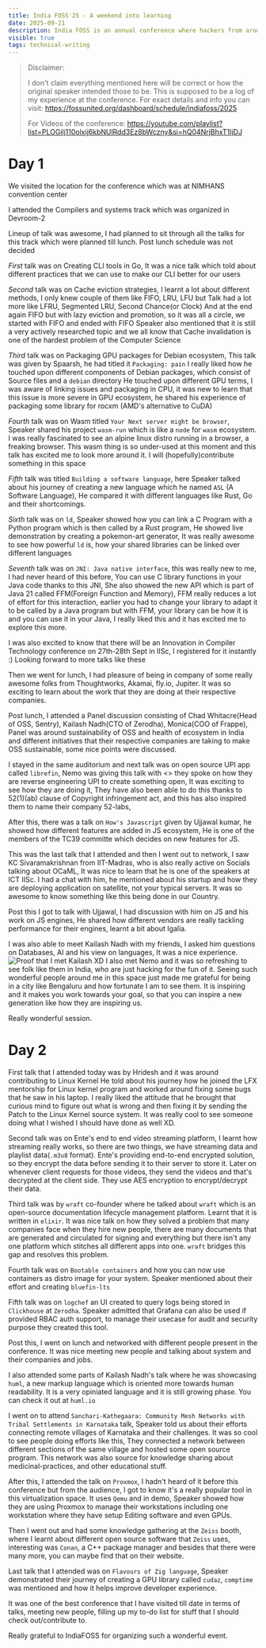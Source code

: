 ```yaml
---
title: India FOSS'25 - A weekend into learning
date: 2025-09-21
description: India FOSS is an annual conference where hackers from around India come and share their learnings 
visible: true
tags: technical-writing
---
```




> Disclaimer:
>
>I don't claim everything mentioned here will be correct or how the original speaker intended those to be.
>This is supposed to be a log of my experience at
>the conference. For exact details and info you can visit: https://fossunited.org/dashboard/schedule/indiafoss/2025
>
>For Videos of the conference: https://youtube.com/playlist?list=PLOGilj110olxij6kbNUlRdd3Ez8bWczny&si=hQ04NrjBhxT1IjDJ


# Day 1

We visited the location for the conference which was at NIMHANS convention center

I attended the Compilers and systems track which was organized in Devroom-2 

Lineup of talk was awesome, I had planned to sit through all the talks for this track which were planned till lunch. Post lunch
schedule was not decided

*First* talk was on Creating CLI tools in Go, It was a nice talk which told about different practices that we can use to make our
CLI better for our users

*Second* talk was on Cache eviction strategies, I learnt a lot about different methods, I only knew couple of them like FIFO, LRU, LFU
but Talk had a lot more like LFRU, Segmented LRU, Second Chance(or Clock) 
And at the end again FIFO but with lazy eviction and promotion, so it was all a circle, we started with FIFO and ended with FIFO
Speaker also mentioned that it is still a very actively researched topic and we all know that Cache invalidation is one of the 
hardest problem of the Computer Science

*Third* talk was on Packaging GPU packages for Debian ecosystem, This talk was given by Spaarsh, he had titled it `Packaging: pain` 
I really liked how he touched upon different components of Debian packages, which consist of Source files and a `debian` directory
He touched upon different GPU terms, I was aware of linking issues and packaging in CPU, it was new to learn that this issue is more
severe in GPU ecosystem, he shared his experience of packaging some library for rocxm (AMD's alternative to CuDA)

*Fourth* talk was on Wasm titled `Your Next server might be browser`, Speaker shared his project `wasm-run` which is like a `node` for
`wasm` ecosystem. I was really fascinated to see an alpine linux distro running in a browser, a freaking browser. This wasm thing is 
so under-used at this moment and this talk has excited me to look more around it. I will (hopefully)contribute something in this space

*Fifth* talk was titled `Building a software language`, here Speaker talked about his journey of creating a new language
which he named `ASL` (A Software Language), He compared it with different languages like Rust, Go
and their shortcomings.

*Sixth* talk was on `ld`, Speaker showed how you can link a C Program with a Python program which is then called by a Rust program,
He showed live demonstration by creating a pokemon-art generator, It was really awesome to see how powerful `ld` is, how your shared
libraries can be linked over different languages


*Seventh* talk was on `JNI: Java native interface`, this was really new to me, I had never heard of this before, You can use C library functions in your Java code thanks to this JNI, She also showed the new API which is part of Java 21 called FFM(Foreign Function and Memory), FFM really reduces a lot of effort for this interaction, earlier you had to change your library to adapt it to be called by a 
Java program but with FFM, your library can be how it is and you can use it in your Java, I really liked this and it has excited me to
explore this more.

I was also excited to know that there will be an Innovation in Compiler Technology conference on 27th-28th Sept in IISc, I registered for it instantly :) 
Looking forward to more talks like these

Then we went for lunch, I had pleasure of being in company of some really awesome folks from Thoughtworks, Akamai, fly.io, Jupiter. It was so exciting to learn about the work that they are doing at their respective companies. 

Post lunch, I attended a Panel discussion consisting of Chad Whitacre(Head of OSS, Sentry), Kailash Nadh(CTO of Zerodha), Monica(COO of Frappe), Panel was around sustainability of OSS and health of ecosystem in India and different initiatives that their respective
companies are taking to make OSS sustainable, some nice points were discussed.

I stayed in the same auditorium and next talk was on open source UPI app called `librefin`, Nemo was giving this talk with <> 
they spoke on how they are reverse engineering UPI to create something open, It was exciting to see how they are doing it,
They have also been able to do this thanks to 52(1)(ab) clause of Copyright infringement act, and this has also inspired them to
name their company 52-labs, 

After this, there was a talk on `How's Javascript` given by Ujjawal kumar, he showed how different features are added in JS ecosystem, 
He is one of the members of the TC39 committe which decides on new features for JS. 

This was the last talk that I attended and then I went out to network, I saw KC Sivaramakrishnan from IIT-Madras, who is also really active on Socials talking about OCaML, It was nice to learn that he is one of the speakers at ICT IISc. I had a chat with him, he 
mentioned about his startup and how they are deploying application on satellite, not your typical servers. It was so awesome to know
something like this being done in our Country.

Post this I got to talk with Ujjawal, I had discussion with him on JS and his work on JS engines, He shared how different vendors are really tackling performance for their engines, learnt a bit about Igalia.

I was also able to meet Kailash Nadh with my friends, I asked him questions on Databases, AI and his view on languages, It was a nice experience.
![Proof that I met Kailash XD](https://res.cloudinary.com/ddq6sqvno/image/upload/v1758770193/WhatsApp_Image_2025-09-21_at_20.00.16_ygosx5.jpg)
I also met Nemo and it was so refreshing to see folk like them in India, who are just hacking for the fun of it.
Seeing such wonderful people around me in this space just made me grateful for being in a city like Bengaluru and how fortunate I am to see them. It is inspiring and it makes you work towards your goal, so that you can inspire a new generation like how they are inspiring us.

Really wonderful session.

# Day 2

First talk that I attended today was by Hridesh and it was around contributing to Linux Kernel
He told about his journey how he joined the LFX mentorship for Linux kernel program and worked
around fixing some bugs that he saw in his laptop. I really liked the attitude that he brought
that curious mind to figure out what is wrong and then fixing it by sending the Patch to the Linux
Kernel source system. It was really cool to see someone doing what I wished I should have done as well XD. 

Second talk was on Ente's end to end video streaming platform, I learnt how streaming really works, so
there are two things, we have streaming data and playlist data(`.m3u8` format). Ente's providing end-to-end encrypted solution, so they encrypt the data before sending it to their server to store it.
Later on whenever client requests for those videos, they send the videos and that's decrypted at the
client side. They use AES encryption to encrypt/decrypt their data. 

Third talk was by `wraft` co-founder where he talked about `wraft` which is an open-source documentation
lifecycle management platform. Learnt that it is written in `elixir`. It was nice talk on how they
solved a problem that many companies face when they hire new people, there are many documents that
are generated and circulated for signing and everything but there isn't any one platform which stitches all different apps into one. `wraft` bridges this gap and resolves this problem.

Fourth talk was on `Bootable containers` and how you can now use containers as distro image for your system. Speaker mentioned about their effort and creating `bluefin-lts`

Fifth talk was on `logchef` an UI created to query logs being stored in `Clickhouse` at `Zerodha`. 
Speaker admitted that Grafana can also be used if provided RBAC auth support, to manage their usecase
for audit and security purpose they created this tool.

Post this, I went on lunch and networked with different people present in the conference. It was nice
meeting new people and talking about system and their companies and jobs.

I also attended some parts of Kailash Nadh's talk where he was showcasing `huml`, a new markup language which is oriented more towards human readability. It is a very opiniated language and it is 
still growing phase. You can check it out at `huml.io`

I went on to attend `Sanchari-Kathegaara: Community Mesh Networks with Tribal Settlements in Karnataka` talk, Speaker told us about their efforts connecting remote villages of Karnataka and their
challenges. It was so cool to see people doing efforts like this, They connected a network between different sections of the same village and hosted some open source program. This network was also source
for knowledge sharing about medicinal-practices, and other educational stuff. 

After this, I attended the talk on `Proxmox`, I hadn't heard of it before this conference but from the
audience, I got to know it's a really popular tool in this virtualization space. It uses `Qemu` and in demo,
Speaker showed how they are using Proxmox to manage their workstations including one workstation where they have setup Editing software and even GPUs.

Then I went out and had some knowledge gathering at the `Zeiss` booth, where I learnt about different
open source software that `Zeiss` uses, interesting was `Conan`, a C++ package manager and besides that
there were many more, you can maybe find that on their website.

Last talk that I attended was on `Flavours of Zig language`, Speaker demonstrated their journey of creating
a GPU library called `cudaz`, `comptime` was mentioned and how it helps improve developer experience.


It was one of the best conference that I have visited till date in terms of talks, meeting new people,
filling up my to-do list for stuff that I should check out/contribute to.

Really grateful to IndiaFOSS for organizing such a wonderful event. 

